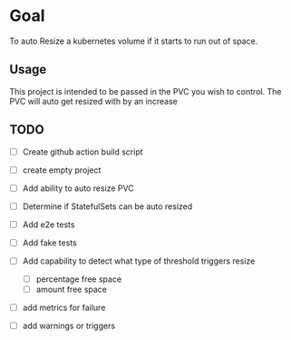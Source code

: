 # Goal
To auto Resize a kubernetes volume if it starts to run out of space.

## Usage

This project is intended to be passed in the PVC you wish to control. The PVC will auto get resized with by an increase

## TODO

- [ ] Create github action build script
- [ ] create empty project
- [ ] Add ability to auto resize PVC
- [ ] Determine if StatefulSets can be auto resized
- [ ] Add e2e tests
- [ ] Add fake tests
- [ ] Add capability to detect what type of threshold triggers resize
    - [ ] percentage free space
    - [ ] amount free space
- [ ] add metrics for failure
- [ ] add warnings or triggers

